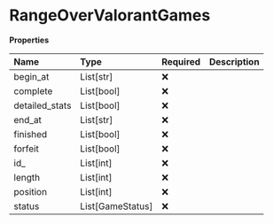 # RangeOverValorantGames

**Properties**

| Name           | Type             | Required | Description |
| :------------- | :--------------- | :------- | :---------- |
| begin_at       | List[str]        | ❌       |             |
| complete       | List[bool]       | ❌       |             |
| detailed_stats | List[bool]       | ❌       |             |
| end_at         | List[str]        | ❌       |             |
| finished       | List[bool]       | ❌       |             |
| forfeit        | List[bool]       | ❌       |             |
| id\_           | List[int]        | ❌       |             |
| length         | List[int]        | ❌       |             |
| position       | List[int]        | ❌       |             |
| status         | List[GameStatus] | ❌       |             |

<!-- This file was generated by liblab | https://liblab.com/ -->
